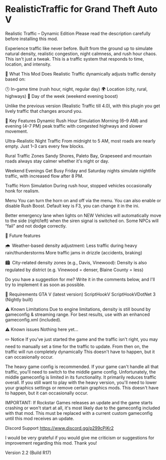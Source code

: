 # RealisticTraffic for Grand Theft Auto V

Realistic Traffic – Dynamic Edition
Please read the description carefully before installing this mod.
 
Experience traffic like never before. Built from the ground up to simulate natural density, realistic congestion, night calmness, and rush hour chaos.
This isn't just a tweak. This is a traffic system that responds to time, location, and intensity.

 

 

 

🧠 What This Mod Does
Realistic Traffic dynamically adjusts traffic density based on:
 
🕒 In-game time (rush hour, night, regular day)
🌍 Location (city, rural, highways)
📆 Day of the week (weekend evening boost)
 
Unlike the previous version (Realistic Traffic till 4.0), with this plugin you get lively traffic that changes around you.


 

🚗 Key Features
Dynamic Rush Hour Simulation
Morning (6–9 AM) and evening (4–7 PM) peak traffic with congested highways and slower movement.
 
Ultra-Realistic Night Traffic
From midnight to 5 AM, most roads are nearly empty. Just 1–3 cars every few blocks.

Rural Traffic Zones
Sandy Shores, Paleto Bay, Grapeseed and mountain roads always stay calmer whether it's night or day.
 
Weekend Evenings Get Busy
Friday and Saturday nights simulate nightlife traffic, with increased flow after 8 PM.
 
Traffic Horn Simulation
During rush hour, stopped vehicles occasionally honk for realism.
 
Menu
You can turn the horn on and off via the menu. You can also enable or disable Rush Boost.
Default key is F3, you can change it in the ini.
 
Better emergency lane when lights on NEW
Vehicles will automatically move to the side (right/left) when the siren signal is switched on. Some NPCs will “fail” and not dodge correctly.
 

 

 

 

🔧  Future features
 
🌧️  Weather-based density adjustment:
Less traffic during heavy rain/thunderstorms
More traffic jams in drizzle (accidents, braking)

🏙️  City-related density zones (e.g., Davis, Vinewood):
Density is also regulated by district (e.g. Vinewood = denser, Blaine County = less)

Do you have a suggestion for me? Write it in the comments below, and I'll try to implement it as soon as possible.

 

 

 🔧 Requirements
GTA V (latest version)
ScriptHookV
ScriptHookVDotNet 3 (Nightly built)


⚠ Known Limitations
Due to engine limitations, density is still bound by gameconfig & streaming range.
For best results, use with an enhanced gameconfig.xml (included).

 
⚠ Known issues
Nothing here yet...
 
 
✏️ Notice
If you've just started the game and the traffic isn't right, you may need to manually set a time for the traffic to update. From then on, the traffic will run completely dynamically
This doesn't have to happen, but it can occasionally occur.
 
The heavy game config is recommended. If your game can't handle all that traffic, you'll need to switch to the middle game config.
Unfortunately, the middle gameconfig is limited in its functionality. It primarily reduces traffic overall. 
If you still want to play with the heavy version, you'll need to lower your graphics settings or remove certain graphics mods.
This doesn't have to happen, but it can occasionally occur.

IMPORTANT:
If Rockstar Games releases an update and the game starts crashing or won't start at all, it's most likely due to the gameconfig included with that mod. This must be replaced with a current custom gameconfig until this mod receives an update.


Discord Support
https://www.discord.gg/p299cPjKr2

I would be very grateful if you would give me criticism or suggestions for improvement regarding this mod. Thank you!



 
Version 2.2 (Build R17)
